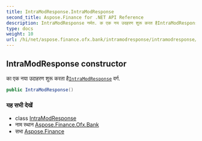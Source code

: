 ```yaml
---
title: IntraModResponse.IntraModResponse
second_title: Aspose.Finance for .NET API Reference
description: IntraModResponse नर्मत. क एक नय उदहरण शुरू करत हैIntraModResponse वर्ग.
type: docs
weight: 10
url: /hi/net/aspose.finance.ofx.bank/intramodresponse/intramodresponse/
---
```

## IntraModResponse constructor

का एक नया उदाहरण शुरू करता है[`IntraModResponse`](../) वर्ग.

```csharp
public IntraModResponse()
```

### यह सभी देखें

* class [IntraModResponse](../)
* नाम स्थान [Aspose.Finance.Ofx.Bank](../../intramodresponse/)
* सभा [Aspose.Finance](../../../)


